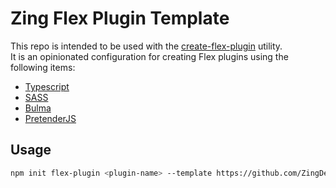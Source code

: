 # Zing Flex Plugin Template

This repo is intended to be used with the [create-flex-plugin](https://www.npmjs.com/package/create-flex-plugin) utility.  
It is an opinionated configuration for creating Flex plugins using the following items:

-   [Typescript](https://www.typescriptlang.org/)
-   [SASS](https://sass-lang.com/)
-   [Bulma](https://bulma.io/)
-   [PretenderJS](https://github.com/pretenderjs/pretender)

## Usage

```sh
npm init flex-plugin <plugin-name> --template https://github.com/ZingDevLimited/zing-flex-plugin-template/tree/1.0.0
```
